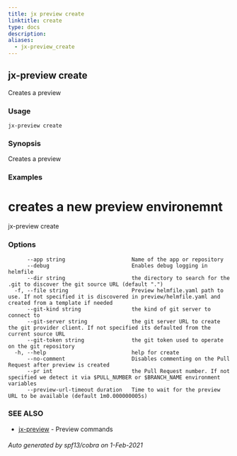 ```yaml
---
title: jx preview create
linktitle: create
type: docs
description: 
aliases:
  - jx-preview_create
---
```


## jx-preview create

Creates a preview

### Usage

```
jx-preview create
```

### Synopsis

Creates a preview

### Examples

  # creates a new preview environemnt
  jx-preview create

### Options

```
      --app string                     Name of the app or repository
      --debug                          Enables debug logging in helmfile
      --dir string                     the directory to search for the .git to discover the git source URL (default ".")
  -f, --file string                    Preview helmfile.yaml path to use. If not specified it is discovered in preview/helmfile.yaml and created from a template if needed
      --git-kind string                the kind of git server to connect to
      --git-server string              the git server URL to create the git provider client. If not specified its defaulted from the current source URL
      --git-token string               the git token used to operate on the git repository
  -h, --help                           help for create
      --no-comment                     Disables commenting on the Pull Request after preview is created
      --pr int                         the Pull Request number. If not specified we detect it via $PULL_NUMBER or $BRANCH_NAME environment variables
      --preview-url-timeout duration   Time to wait for the preview URL to be available (default 1m0.000000005s)
```

### SEE ALSO

* [jx-preview](jx-preview)	 - Preview commands

###### Auto generated by spf13/cobra on 1-Feb-2021
